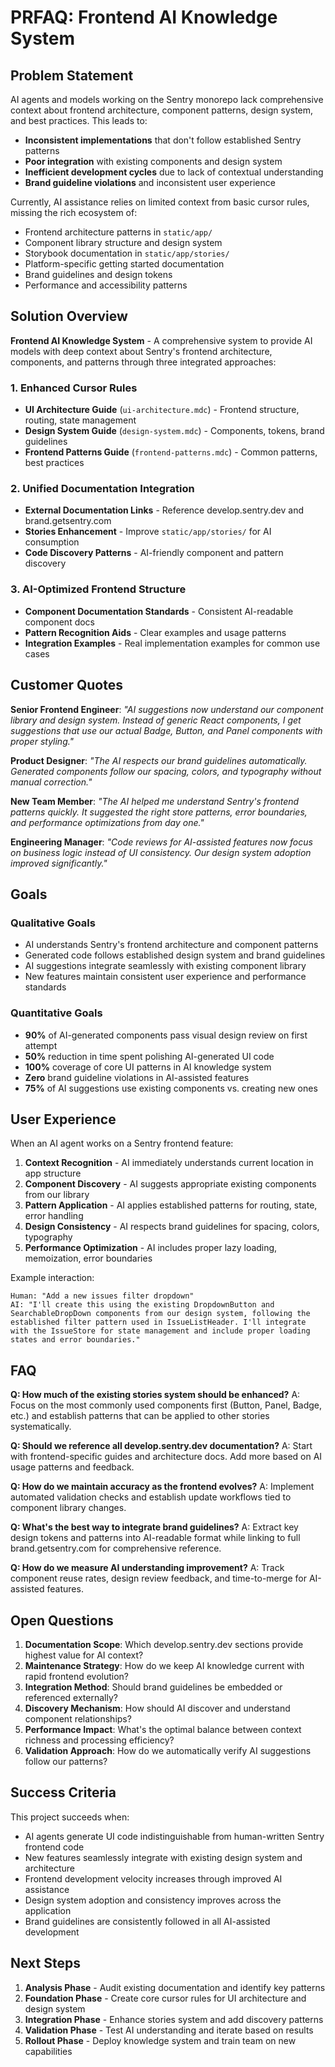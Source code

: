 # PRFAQ: Frontend AI Knowledge System

## Problem Statement

AI agents and models working on the Sentry monorepo lack comprehensive context about frontend architecture, component patterns, design system, and best practices. This leads to:

- **Inconsistent implementations** that don't follow established Sentry patterns
- **Poor integration** with existing components and design system
- **Inefficient development cycles** due to lack of contextual understanding
- **Brand guideline violations** and inconsistent user experience

Currently, AI assistance relies on limited context from basic cursor rules, missing the rich ecosystem of:
- Frontend architecture patterns in `static/app/`
- Component library structure and design system
- Storybook documentation in `static/app/stories/`
- Platform-specific getting started documentation
- Brand guidelines and design tokens
- Performance and accessibility patterns

## Solution Overview

**Frontend AI Knowledge System** - A comprehensive system to provide AI models with deep context about Sentry's frontend architecture, components, and patterns through three integrated approaches:

### 1. Enhanced Cursor Rules
- **UI Architecture Guide** (`ui-architecture.mdc`) - Frontend structure, routing, state management
- **Design System Guide** (`design-system.mdc`) - Components, tokens, brand guidelines
- **Frontend Patterns Guide** (`frontend-patterns.mdc`) - Common patterns, best practices

### 2. Unified Documentation Integration
- **External Documentation Links** - Reference develop.sentry.dev and brand.getsentry.com
- **Stories Enhancement** - Improve `static/app/stories/` for AI consumption
- **Code Discovery Patterns** - AI-friendly component and pattern discovery

### 3. AI-Optimized Frontend Structure
- **Component Documentation Standards** - Consistent AI-readable component docs
- **Pattern Recognition Aids** - Clear examples and usage patterns
- **Integration Examples** - Real implementation examples for common use cases

## Customer Quotes

**Senior Frontend Engineer**: *"AI suggestions now understand our component library and design system. Instead of generic React components, I get suggestions that use our actual Badge, Button, and Panel components with proper styling."*

**Product Designer**: *"The AI respects our brand guidelines automatically. Generated components follow our spacing, colors, and typography without manual correction."*

**New Team Member**: *"The AI helped me understand Sentry's frontend patterns quickly. It suggested the right store patterns, error boundaries, and performance optimizations from day one."*

**Engineering Manager**: *"Code reviews for AI-assisted features now focus on business logic instead of UI consistency. Our design system adoption improved significantly."*

## Goals

### Qualitative Goals
- AI understands Sentry's frontend architecture and component patterns
- Generated code follows established design system and brand guidelines
- AI suggestions integrate seamlessly with existing component library
- New features maintain consistent user experience and performance standards

### Quantitative Goals
- **90%** of AI-generated components pass visual design review on first attempt
- **50%** reduction in time spent polishing AI-generated UI code
- **100%** coverage of core UI patterns in AI knowledge system
- **Zero** brand guideline violations in AI-assisted features
- **75%** of AI suggestions use existing components vs. creating new ones

## User Experience

When an AI agent works on a Sentry frontend feature:

1. **Context Recognition** - AI immediately understands current location in app structure
2. **Component Discovery** - AI suggests appropriate existing components from our library
3. **Pattern Application** - AI applies established patterns for routing, state, error handling
4. **Design Consistency** - AI respects brand guidelines for spacing, colors, typography
5. **Performance Optimization** - AI includes proper lazy loading, memoization, error boundaries

Example interaction:
```
Human: "Add a new issues filter dropdown"
AI: "I'll create this using the existing DropdownButton and SearchableDropDown components from our design system, following the established filter pattern used in IssueListHeader. I'll integrate with the IssueStore for state management and include proper loading states and error boundaries."
```

## FAQ

**Q: How much of the existing stories system should be enhanced?**
A: Focus on the most commonly used components first (Button, Panel, Badge, etc.) and establish patterns that can be applied to other stories systematically.

**Q: Should we reference all develop.sentry.dev documentation?**
A: Start with frontend-specific guides and architecture docs. Add more based on AI usage patterns and feedback.

**Q: How do we maintain accuracy as the frontend evolves?**
A: Implement automated validation checks and establish update workflows tied to component library changes.

**Q: What's the best way to integrate brand guidelines?**
A: Extract key design tokens and patterns into AI-readable format while linking to full brand.getsentry.com for comprehensive reference.

**Q: How do we measure AI understanding improvement?**
A: Track component reuse rates, design review feedback, and time-to-merge for AI-assisted features.

## Open Questions

1. **Documentation Scope**: Which develop.sentry.dev sections provide highest value for AI context?
2. **Maintenance Strategy**: How do we keep AI knowledge current with rapid frontend evolution?
3. **Integration Method**: Should brand guidelines be embedded or referenced externally?
4. **Discovery Mechanism**: How should AI discover and understand component relationships?
5. **Performance Impact**: What's the optimal balance between context richness and processing efficiency?
6. **Validation Approach**: How do we automatically verify AI suggestions follow our patterns?

## Success Criteria

This project succeeds when:
- AI agents generate UI code indistinguishable from human-written Sentry frontend code
- New features seamlessly integrate with existing design system and architecture
- Frontend development velocity increases through improved AI assistance
- Design system adoption and consistency improves across the application
- Brand guidelines are consistently followed in all AI-assisted development

## Next Steps

1. **Analysis Phase** - Audit existing documentation and identify key patterns
2. **Foundation Phase** - Create core cursor rules for UI architecture and design system
3. **Integration Phase** - Enhance stories system and add discovery patterns
4. **Validation Phase** - Test AI understanding and iterate based on results
5. **Rollout Phase** - Deploy knowledge system and train team on new capabilities

